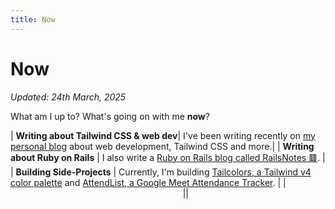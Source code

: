 ```yaml
---
title: Now
---
```


# Now

_Updated: 24th March, 2025_

What am I up to? What's going on with me **now**?

| **Writing about Tailwind CSS & web dev**| I've been writing recently on [my personal blog](/blog) about web development, Tailwind CSS and more.|
| **Writing about Ruby on Rails** | I also write a [Ruby on Rails blog called RailsNotes 🟥](https://railsnotes.xyz). |
| **Building Side-Projects** | Currently, I'm building [Tailcolors, a Tailwind v4 color palette](https://tailcolors.com) and [AttendList, a Google Meet Attendance Tracker](https://attendlist.com). |
| &nbsp;&nbsp;&nbsp;&nbsp;&nbsp;&nbsp;&nbsp;&nbsp;&nbsp;&nbsp;&nbsp;&nbsp;&nbsp;&nbsp;&nbsp;&nbsp;&nbsp;&nbsp;&nbsp;&nbsp;&nbsp;&nbsp;&nbsp;&nbsp;&nbsp;&nbsp;&nbsp;&nbsp;&nbsp;&nbsp;&nbsp;&nbsp;&nbsp;&nbsp;&nbsp;&nbsp;&nbsp;&nbsp;&nbsp;&nbsp;&nbsp;&nbsp;&nbsp;&nbsp;&nbsp;&nbsp;&nbsp;&nbsp;&nbsp;&nbsp;&nbsp;&nbsp;&nbsp;&nbsp;&nbsp;&nbsp;&nbsp;&nbsp;&nbsp;&nbsp;&nbsp;&nbsp;&nbsp;&nbsp;&nbsp;&nbsp;&nbsp;&nbsp;&nbsp; ||
